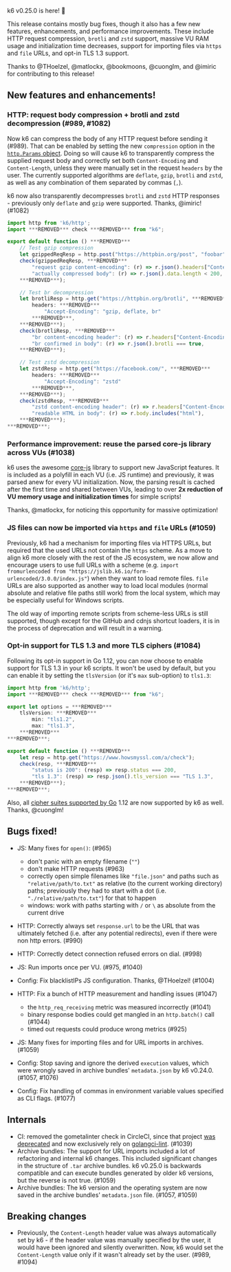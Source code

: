 k6 v0.25.0 is here! :tada:

This release contains mostly bug fixes, though it also has a few new features, enhancements, and performance improvements. These include HTTP request compression, `brotli` and `zstd` support, massive VU RAM usage and initialization time decreases, support for importing files via `https` and `file` URLs, and opt-in TLS 1.3 support.

Thanks to @THoelzel, @matlockx, @bookmoons, @cuonglm, and @imiric for contributing to this release!

## New features and enhancements!

### HTTP: request body compression + brotli and zstd decompression (#989, #1082)

Now k6 can compress the body of any HTTP request before sending it (#989). That can be enabled by setting the new `compression` option in the [`http.Params` object](https://docs.k6.io/docs/params-k6http). Doing so will cause k6 to transparently compress the supplied request body and correctly set both `Content-Encoding` and `Content-Length`, unless they were manually set in the request `headers` by the user. The currently supported algorithms are `deflate`, `gzip`, `brotli` and `zstd`, as well as any combination of them separated by commas (`,`).

k6 now also transparently decompresses `brotli` and `zstd` HTTP responses - previously only `deflate` and `gzip` were supported. Thanks, @imiric! (#1082)

```js
import http from 'k6/http';
import ***REMOVED*** check ***REMOVED*** from "k6";

export default function () ***REMOVED***
    // Test gzip compression
    let gzippedReqResp = http.post("https://httpbin.org/post", "foobar".repeat(1000), ***REMOVED*** compression: "gzip" ***REMOVED***);
    check(gzippedReqResp, ***REMOVED***
        "request gzip content-encoding": (r) => r.json().headers["Content-Encoding"] === "gzip",
        "actually compressed body": (r) => r.json().data.length < 200,
    ***REMOVED***);

    // Test br decompression
    let brotliResp = http.get("https://httpbin.org/brotli", ***REMOVED***
        headers: ***REMOVED***
            "Accept-Encoding": "gzip, deflate, br"
        ***REMOVED***,
    ***REMOVED***);
    check(brotliResp, ***REMOVED***
        "br content-encoding header": (r) => r.headers["Content-Encoding"] === "br",
        "br confirmed in body": (r) => r.json().brotli === true,
    ***REMOVED***);

    // Test zstd decompression
    let zstdResp = http.get("https://facebook.com/", ***REMOVED***
        headers: ***REMOVED***
            "Accept-Encoding": "zstd"
        ***REMOVED***,
    ***REMOVED***);
    check(zstdResp, ***REMOVED***
        "zstd content-encoding header": (r) => r.headers["Content-Encoding"] === "zstd",
        "readable HTML in body": (r) => r.body.includes("html"),
    ***REMOVED***);
***REMOVED***;
```

### Performance improvement: reuse the parsed core-js library across VUs (#1038)

k6 uses the awesome [core-js](https://github.com/zloirock/core-js) library to support new JavaScript features. It is included as a polyfill in each VU (i.e. JS runtime) and previously, it was parsed anew for every VU initialization. Now, the parsing result is cached after the first time and shared between VUs, leading to over **2x reduction of VU memory usage and initialization times** for simple scripts!

Thanks, @matlockx, for noticing this opportunity for massive optimization!

### JS files can now be imported via `https` and `file` URLs (#1059)

Previously, k6 had a mechanism for importing files via HTTPS URLs, but required that the used URLs not contain the `https` scheme. As a move to align k6 more closely with the rest of the JS ecosystem, we now allow and encourage users to use full URLs with a scheme (e.g. `import fromurlencoded from "https://jslib.k6.io/form-urlencoded/3.0.0/index.js"`) when they want to load remote files. `file` URLs are also supported as another way to load local modules (normal absolute and relative file paths still work) from the local system, which may be especially useful for Windows scripts.

The old way of importing remote scripts from scheme-less URLs is still supported, though except for the GitHub and cdnjs shortcut loaders, it is in the process of deprecation and will result in a warning.

### Opt-in support for TLS 1.3 and more TLS ciphers (#1084)

Following its opt-in support in Go 1.12, you can now choose to enable support for TLS 1.3 in your k6 scripts. It won't be used by default, but you can enable it by setting the `tlsVersion` (or it's `max` sub-option) to `tls1.3`:

```js
import http from 'k6/http';
import ***REMOVED*** check ***REMOVED*** from "k6";

export let options = ***REMOVED***
    tlsVersion: ***REMOVED***
        min: "tls1.2",
        max: "tls1.3",
    ***REMOVED***
***REMOVED***;

export default function () ***REMOVED***
    let resp = http.get("https://www.howsmyssl.com/a/check");
    check(resp, ***REMOVED***
        "status is 200": (resp) => resp.status === 200,
        "tls 1.3": (resp) => resp.json().tls_version === "TLS 1.3",
    ***REMOVED***);
***REMOVED***;
```

Also, all [cipher suites supported by Go](https://golang.org/pkg/crypto/tls/#pkg-constants) 1.12 are now supported by k6 as well. Thanks, @cuonglm!

## Bugs fixed!

* JS: Many fixes for `open()`: (#965)
  - don't panic with an empty filename (`""`)
  - don't make HTTP requests (#963)
  - correctly open simple filenames like `"file.json"` and paths such as `"relative/path/to.txt"` as relative (to the current working directory) paths; previously they had to start with a dot (i.e. `"./relative/path/to.txt"`) for that to happen
  - windows: work with paths starting with `/` or `\` as absolute from the current drive

* HTTP: Correctly always set `response.url` to be the URL that was ultimately fetched (i.e. after any potential redirects), even if there were non http errors. (#990)
* HTTP: Correctly detect connection refused errors on dial. (#998)
* JS: Run imports once per VU. (#975, #1040)
* Config: Fix blacklistIPs JS configuration. Thanks, @THoelzel! (#1004)
* HTTP: Fix a bunch of HTTP measurement and handling issues (#1047)
  - the `http_req_receiving` metric was measured incorrectly (#1041)
  - binary response bodies could get mangled in an `http.batch()` call (#1044)
  - timed out requests could produce wrong metrics (#925)
* JS: Many fixes for importing files and for URL imports in archives. (#1059)
* Config: Stop saving and ignore the derived `execution` values, which were wrongly saved in archive bundles' `metadata.json` by k6 v0.24.0. (#1057, #1076)
* Config: Fix handling of commas in environment variable values specified as CLI flags. (#1077)

## Internals

* CI: removed the gometalinter check in CircleCI, since that project [was deprecated](https://github.com/alecthomas/gometalinter/issues/590) and now exclusively rely on [golangci-lint](https://github.com/golangci/golangci-lint). (#1039)
* Archive bundles: The support for URL imports included a lot of refactoring and internal k6 changes. This included significant changes in the structure of `.tar` archive bundles. k6 v0.25.0 is backwards compatible and can execute bundles generated by older k6 versions, but the reverse is not true. (#1059)
* Archive bundles: The k6 version and the operating system are now saved in the archive bundles' `metadata.json` file. (#1057, #1059)

## Breaking changes

* Previously, the `Content-Length` header value was always automatically set by k6 - if the header value was manually specified by the user, it would have been ignored and silently overwritten. Now, k6 would set the `Content-Length` value only if it wasn't already set by the user. (#989, #1094)
